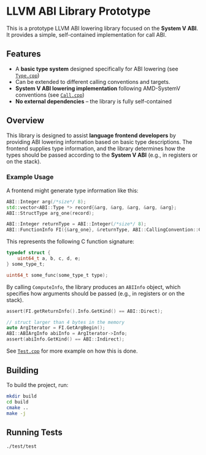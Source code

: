 # LLVM ABI Library Prototype  

This is a prototype LLVM ABI lowering library focused on the **System V ABI**. It provides a simple, self-contained implementation for call ABI. 

## Features  

- A **basic type system** designed specifically for ABI lowering (see [`Type.cpp`](./src/Type.h))  
- Can be extended to different calling conventions and targets.
- **System V ABI lowering implementation** following AMD-SystemV conventions  (see [`Call.cpp`](./src/Call.h))  
- **No external dependencies** – the library is fully self-contained  

## Overview  

This library is designed to assist **language frontend developers** by providing ABI lowering information based on basic type descriptions. The frontend supplies type information, and the library determines how the types should be passed according to the **System V ABI** (e.g., in registers or on the stack).  

### Example Usage  

A frontend might generate type information like this:  

```cpp
ABI::Integer arg(/*size*/ 8);
std::vector<ABI::Type *> record{&arg, &arg, &arg, &arg, &arg};
ABI::StructType arg_one(record);

ABI::Integer returnType = ABI::Integer(/*size*/ 8);
ABI::FunctionInfo FI({&arg_one}, &returnType, ABI::CallingConvention::C);
```

This represents the following C function signature:

```c
typedef struct {
    uint64_t a, b, c, d, e; 
} some_type_t;

uint64_t some_func(some_type_t type);
```
By calling `ComputeInfo`, the library produces an `ABIInfo` object, which specifies how arguments should be passed (e.g., in registers or on the stack).

```c
assert(FI.getReturnInfo().Info.GetKind() == ABI::Direct);

// struct larger than 4 bytes in the memory
auto ArgIterator = FI.GetArgBegin();
ABI::ABIArgInfo abiInfo = ArgIterator->Info;
assert(abiInfo.GetKind() == ABI::Indirect);
```

See [`Test.cpp`](./test/test.cpp) for more example on how this is done.
## Building  

To build the project, run:  


```sh
mkdir build
cd build
cmake .. 
make -j
```

## Running Tests

```
./test/test 
``` 

